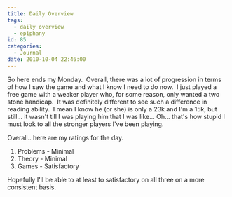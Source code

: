 ```yaml
---
title: Daily Overview
tags:
  - daily overview
  - epiphany
id: 85
categories:
  - Journal
date: 2010-10-04 22:46:00
---
```


So here ends my Monday.  Overall, there was a lot of progression in terms of how I saw the game and what I know I need to do now.  I just played a free game with a weaker player who, for some reason, only wanted a two stone handicap.  It was definitely different to see such a difference in reading ability.  I mean I know he (or she) is only a 23k and I'm a 15k, but still... it wasn't till I was playing him that I was like... Oh... that's how stupid I must look to all the stronger players I've been playing.

Overall.. here are my ratings for the day.

1.  Problems - Minimal
2.  Theory - Minimal
3.  Games - Satisfactory
<div>Hopefully I'll be able to at least to satisfactory on all three on a more consistent basis.</div>